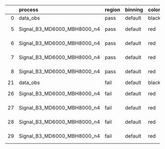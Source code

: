 |    | process                     | region   | binning   | color   | process_type   |   scale | variation   | source_filename                                                      | source_histname    | alias                       | title     |   combine_idx |     lnN |   shapes | syst_type   | direction   | variation_alias   |
|---:|:----------------------------|:---------|:----------|:--------|:---------------|--------:|:------------|:---------------------------------------------------------------------|:-------------------|:----------------------------|:----------|--------------:|--------:|---------:|:------------|:------------|:------------------|
|  0 | data_obs                    | pass     | default   | black   | DATA           |       1 | nominal     | ./histograms_for_2DAlphabet_v18//BH_Data.root                        | hpass              | Data                        | Data      |           nan | nan     |      nan | nan         | nan         | nan               |
|  5 | Signal_B3_MD6000_MBH8000_n4 | pass     | default   | red     | SIGNAL         |       1 | lumi        | ./histograms_for_2DAlphabet_v18//BH_Signal_B3_MD6000_MBH8000_n4.root | hpass              | Signal_B3_MD6000_MBH8000_n4 | BH signal |           nan |   1.016 |      nan | lnN         | nan         | nan               |
|  6 | Signal_B3_MD6000_MBH8000_n4 | pass     | default   | red     | SIGNAL         |       1 | SVM         | ./histograms_for_2DAlphabet_v18//BH_Signal_B3_MD6000_MBH8000_n4.root | hpass_SVMsyst_up   | Signal_B3_MD6000_MBH8000_n4 | BH signal |           nan | nan     |        1 | shapes      | Up          | SVMsyst           |
|  7 | Signal_B3_MD6000_MBH8000_n4 | pass     | default   | red     | SIGNAL         |       1 | SVM         | ./histograms_for_2DAlphabet_v18//BH_Signal_B3_MD6000_MBH8000_n4.root | hpass_SVMsyst_down | Signal_B3_MD6000_MBH8000_n4 | BH signal |           nan | nan     |        1 | shapes      | Down        | SVMsyst           |
|  8 | Signal_B3_MD6000_MBH8000_n4 | pass     | default   | red     | SIGNAL         |       1 | nominal     | ./histograms_for_2DAlphabet_v18//BH_Signal_B3_MD6000_MBH8000_n4.root | hpass              | Signal_B3_MD6000_MBH8000_n4 | BH signal |           nan | nan     |      nan | nan         | nan         | nan               |
| 21 | data_obs                    | fail     | default   | black   | DATA           |       1 | nominal     | ./histograms_for_2DAlphabet_v18//BH_Data.root                        | hfail              | Data                        | Data      |           nan | nan     |      nan | nan         | nan         | nan               |
| 26 | Signal_B3_MD6000_MBH8000_n4 | fail     | default   | red     | SIGNAL         |       1 | lumi        | ./histograms_for_2DAlphabet_v18//BH_Signal_B3_MD6000_MBH8000_n4.root | hfail              | Signal_B3_MD6000_MBH8000_n4 | BH signal |           nan |   1.016 |      nan | lnN         | nan         | nan               |
| 27 | Signal_B3_MD6000_MBH8000_n4 | fail     | default   | red     | SIGNAL         |       1 | SVM         | ./histograms_for_2DAlphabet_v18//BH_Signal_B3_MD6000_MBH8000_n4.root | hfail_SVMsyst_up   | Signal_B3_MD6000_MBH8000_n4 | BH signal |           nan | nan     |        1 | shapes      | Up          | SVMsyst           |
| 28 | Signal_B3_MD6000_MBH8000_n4 | fail     | default   | red     | SIGNAL         |       1 | SVM         | ./histograms_for_2DAlphabet_v18//BH_Signal_B3_MD6000_MBH8000_n4.root | hfail_SVMsyst_down | Signal_B3_MD6000_MBH8000_n4 | BH signal |           nan | nan     |        1 | shapes      | Down        | SVMsyst           |
| 29 | Signal_B3_MD6000_MBH8000_n4 | fail     | default   | red     | SIGNAL         |       1 | nominal     | ./histograms_for_2DAlphabet_v18//BH_Signal_B3_MD6000_MBH8000_n4.root | hfail              | Signal_B3_MD6000_MBH8000_n4 | BH signal |           nan | nan     |      nan | nan         | nan         | nan               |